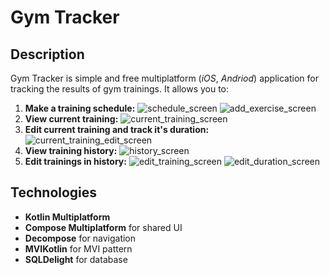 # Gym Tracker

## Description

Gym Tracker is simple and free multiplatform (*iOS*, *Andriod*) application for tracking the results of gym trainings. It allows you to:

1. **Make a training schedule:**
   ![schedule_screen](screenshots/schedule_screen.jpg)
   ![add_exercise_screen](screenshots/add_exercise_screen.jpg)
2. **View current training:**
   ![current_training_screen](screenshots/current_training_screen.jpg)
3. **Edit current training and track it's duration:**
   ![current_training_edit_screen](screenshots/current_training_edit_screen.jpg)
4. **View training history:**
   ![history_screen](screenshots/history_screen.jpg)
5. **Edit trainings in history:**
   ![edit_training_screen](screenshots/edit_training_screen.jpg)
   ![edit_duration_screen](screenshots/edit_duration_screen.jpg)

## Technologies

* **Kotlin Multiplatform**
* **Compose Multiplatform** for shared UI
* **Decompose** for navigation
* **MVIKotlin** for MVI pattern
* **SQLDelight** for database